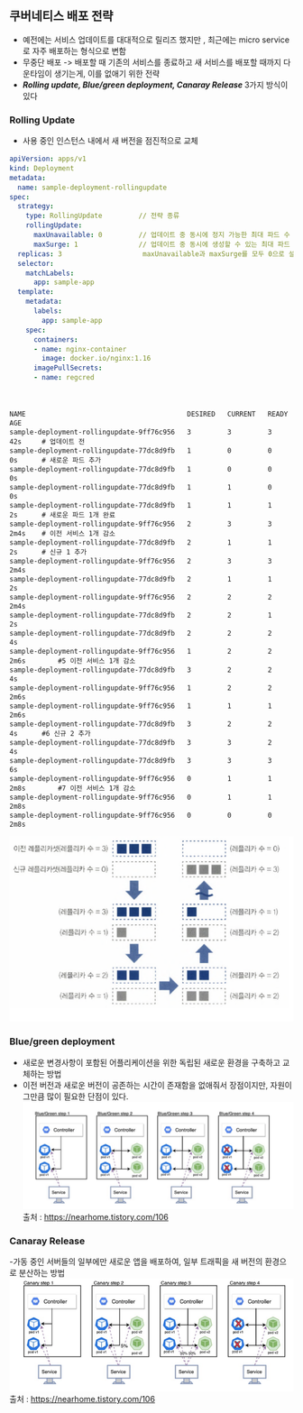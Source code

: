 
## 쿠버네티스 배포 전략

- 예전에는 서비스 업데이트를 대대적으로 릴리즈 했지만 , 최근에는 micro service로 자주 배포하는 형식으로 변함
- 무중단 배포 -> 배포할 때 기존의 서비스를 종료하고 새 서비스를 배포할 때까지 다운타임이 생기는게, 이를 없애기 위한 전략 
- <b><i>Rolling update, Blue/green deployment, Canaray Release </b></i> 3가지 방식이 있다

### Rolling Update
- 사용 중인 인스턴스 내에서 새 버전을 점진적으로 교체

```yaml
apiVersion: apps/v1
kind: Deployment
metadata:
  name: sample-deployment-rollingupdate
spec:
  strategy:
    type: RollingUpdate			// 전략 종류 
    rollingUpdate:				
      maxUnavailable: 0			// 업데이트 중 동시에 정지 가능한 최대 파드 수
      maxSurge: 1				// 업데이트 중 동시에 생성할 수 있는 최대 파드 수 
  replicas: 3				     maxUnavailable과 maxSurge를 모두 0으로 설정할 수는 없음
  selector:
    matchLabels:
      app: sample-app
  template:
    metadata:
      labels:
        app: sample-app
    spec:
      containers:
      - name: nginx-container
        image: docker.io/nginx:1.16
      imagePullSecrets:
      - name: regcred




```
```
NAME                                        DESIRED   CURRENT   READY   AGE
sample-deployment-rollingupdate-9ff76c956   3         3         3       42s		# 업데이트 전
sample-deployment-rollingupdate-77dc8d9fb   1         0         0       0s		# 새로운 파드 추가
sample-deployment-rollingupdate-77dc8d9fb   1         0         0       0s
sample-deployment-rollingupdate-77dc8d9fb   1         1         0       0s
sample-deployment-rollingupdate-77dc8d9fb   1         1         1       2s		# 새로운 파드 1개 완료
sample-deployment-rollingupdate-9ff76c956   2         3         3       2m4s	# 이전 서비스 1개 감소
sample-deployment-rollingupdate-77dc8d9fb   2         1         1       2s		# 신규 1 추가
sample-deployment-rollingupdate-9ff76c956   2         3         3       2m4s
sample-deployment-rollingupdate-77dc8d9fb   2         1         1       2s
sample-deployment-rollingupdate-9ff76c956   2         2         2       2m4s		
sample-deployment-rollingupdate-77dc8d9fb   2         2         1       2s
sample-deployment-rollingupdate-77dc8d9fb   2         2         2       4s
sample-deployment-rollingupdate-9ff76c956   1         2         2       2m6s		#5 이전 서비스 1개 감소
sample-deployment-rollingupdate-77dc8d9fb   3         2         2       4s
sample-deployment-rollingupdate-9ff76c956   1         2         2       2m6s
sample-deployment-rollingupdate-9ff76c956   1         1         1       2m6s
sample-deployment-rollingupdate-77dc8d9fb   3         2         2       4s		#6 신규 2 추가
sample-deployment-rollingupdate-77dc8d9fb   3         3         2       4s
sample-deployment-rollingupdate-77dc8d9fb   3         3         3       6s
sample-deployment-rollingupdate-9ff76c956   0         1         1       2m8s		#7 이전 서비스 1개 감소
sample-deployment-rollingupdate-9ff76c956   0         1         1       2m8s
sample-deployment-rollingupdate-9ff76c956   0         0         0       2m8s

```
![1697179477169](image/쿠버네티스_배포전략/1697179477169.png)


### Blue/green deployment
- 새로운 변경사항이 포함된 어플리케이션을 위한 독립된 새로운 환경을 구축하고 교체하는 방법
- 이전 버전과 새로운 버전이 공존하는 시간이 존재함을 없애줘서 장점이지만, 자원이 그만큼 많이 필요한 단점이 있다. 
![1697186481143](image/쿠버네티스_배포전략/1697186481143.png)
출처 : https://nearhome.tistory.com/106

### Canaray Release

-가동 중인 서버들의 일부에만 새로운 앱을 배포하여, 일부 트래픽을 새 버전의 환경으로 분산하는 방법
![1697187008660](image/쿠버네티스_배포전략/1697187008660.png)
출처 : https://nearhome.tistory.com/106